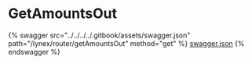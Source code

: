 # GetAmountsOut

{% swagger src="../../../../.gitbook/assets/swagger.json" path="/lynex/router/getAmountsOut" method="get" %}
[swagger.json](../../../../.gitbook/assets/swagger.json)
{% endswagger %}
